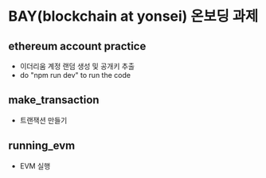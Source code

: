# BAY(blockchain at yonsei) 온보딩 과제

## ethereum account practice

- 이더리움 계정 랜덤 생성 및 공개키 추출
- do "npm run dev" to run the code

## make_transaction

- 트랜잭션 만들기

## running_evm

- EVM 실행